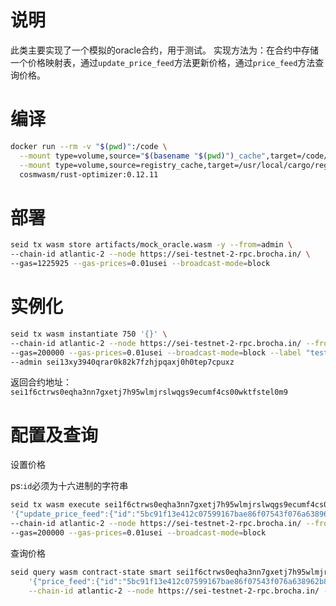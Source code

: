 # 说明

此类主要实现了一个模拟的oracle合约，用于测试。
实现方法为：在合约中存储一个价格映射表，通过`update_price_feed`方法更新价格，通过`price_feed`方法查询价格。

# 编译

```bash
docker run --rm -v "$(pwd)":/code \
  --mount type=volume,source="$(basename "$(pwd)")_cache",target=/code/target \
  --mount type=volume,source=registry_cache,target=/usr/local/cargo/registry \
  cosmwasm/rust-optimizer:0.12.11
```

# 部署

```bash
seid tx wasm store artifacts/mock_oracle.wasm -y --from=admin \
--chain-id atlantic-2 --node https://sei-testnet-2-rpc.brocha.in/ \
--gas=1225925 --gas-prices=0.01usei --broadcast-mode=block
```

# 实例化

```bash
seid tx wasm instantiate 750 '{}' \
--chain-id atlantic-2 --node https://sei-testnet-2-rpc.brocha.in/ --from admin  \
--gas=200000 --gas-prices=0.01usei --broadcast-mode=block --label "test" \
--admin sei13xy3940qrar0k82k7fzhjpqaxj0h0tep7cpuxz
```

返回合约地址：`sei1f6ctrws0eqha3nn7gxetj7h95wlmjrslwqgs9ecumf4cs00wktfstel0m9`

# 配置及查询

设置价格

ps:`id`必须为十六进制的字符串

```bash
seid tx wasm execute sei1f6ctrws0eqha3nn7gxetj7h95wlmjrslwqgs9ecumf4cs00wktfstel0m9 \
'{"update_price_feed":{"id":"5bc91f13e412c07599167bae86f07543f076a638962b8d6017ec19dab4a82814","price":189000000000}}' \
--chain-id atlantic-2 --node https://sei-testnet-2-rpc.brocha.in/ --from admin  \
--gas=200000 --gas-prices=0.01usei --broadcast-mode=block
```

查询价格

```bash
seid query wasm contract-state smart sei1f6ctrws0eqha3nn7gxetj7h95wlmjrslwqgs9ecumf4cs00wktfstel0m9 \
	'{"price_feed":{"id":"5bc91f13e412c07599167bae86f07543f076a638962b8d6017ec19dab4a82814"}}' \
	--chain-id atlantic-2 --node https://sei-testnet-2-rpc.brocha.in/ --output json
```
